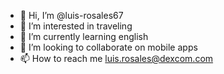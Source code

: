 - 👋 Hi, I’m @luis-rosales67
- 👀 I’m interested in traveling
- 🌱 I’m currently learning english
- 💞️ I’m looking to collaborate on mobile apps
- 📫 How to reach me luis.rosales@dexcom.com

<!---
luis-rosales67/luis-rosales67 is a ✨ special ✨ repository because its `README.md` (this file) appears on your GitHub profile.
You can click the Preview link to take a look at your changes.
--->
